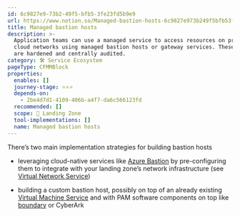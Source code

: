 ```yaml
---
id: 6c9827e9-73b2-49f5-bfb5-3fe23fd5b9e9
url: https://www.notion.so/Managed-bastion-hosts-6c9827e973b249f5bfb53fe23fd5b9e9
title: Managed bastion hosts
description: >-
  Application teams can use a managed service to access resources on private
  cloud networks using managed bastion hosts or gateway services. These gateways
  are hardened and centrally audited.
category: 🛠 Service Ecosystem
pageType: CFMMBlock
properties:
  enables: []
  journey-stage: ⭐️⭐️⭐️
  depends-on:
    - 2be4d7d1-4109-406b-a4f7-da6c566123fd
  recommended: []
  scope: 🛬 Landing Zone
  tool-implementations: []
  name: Managed bastion hosts
---
```


There’s two main implementation strategies for building bastion hosts

- leveraging cloud-native services like [Azure Bastion](https://learn.microsoft.com/en-us/azure/bastion/bastion-overview) by pre-configuring them to integrate with your landing zone’s network infrastructure (see [Virtual Network Service](./virtual-network-service.md))

- building a custom bastion host, possibly on top of an already existing [Virtual Machine Service](./virtual-machine-service.md) and with PAM software components on top like [boundary](https://www.boundaryproject.io) or CyberArk

